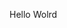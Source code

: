 Hello Wolrd



































































































































































































































































































































































































































































































































































































































































































































































































































































































































































































































































































































